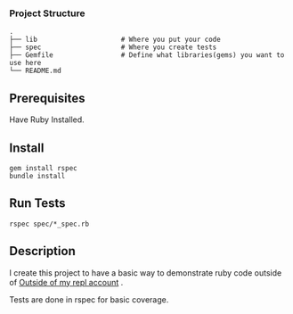 ### Project Structure

    .
    ├── lib                     # Where you put your code
    ├── spec                    # Where you create tests
    ├── Gemfile                 # Define what libraries(gems) you want to use here
    └── README.md

## Prerequisites
Have Ruby Installed.

## Install

    gem install rspec
    bundle install

## Run Tests
    rspec spec/*_spec.rb


## Description

I create this project to have a basic way to demonstrate ruby code outside of [Outside of my repl account](https://repl.it/@henriflame) .

Tests are done in rspec for basic coverage.
